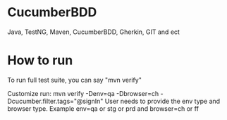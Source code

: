 # CucumberBDD
Java, TestNG, Maven, CucumberBDD, Gherkin, GIT and ect 

# How to run
To run full test suite, you can say "mvn verify"

Customize run:
mvn verify -Denv=qa -Dbrowser=ch -Dcucumber.filter.tags="@signIn"
User needs to provide the env type and browser type. 
Example env=qa or stg or prd and browser=ch or ff
